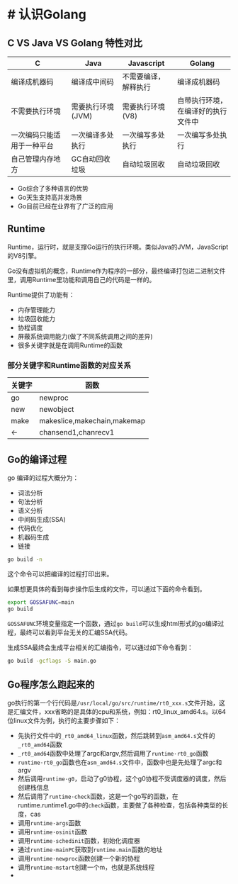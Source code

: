 # # 认识Golang

## C VS Java VS Golang 特性对比

| C                          | Java              | Javascript                 | Golang                                   |
| -------------------------- | ----------------- | -------------------------- | ---------------------------------------- |
| 编译成机器码               | 编译成中间码      | 不需要编译，<br />解释执行 | 编译成机器码                             |
| 不需要执行环境             | 需要执行环境(JVM) | 需要执行环境(V8)           | 自带执行环境，<br />在编译好的执行文件中 |
| 一次编码只能适用于一种平台 | 一次编译多处执行  | 一次编写多处执行           | 一次编写多处执行                         |
| 自己管理内存地方           | GC自动回收垃圾    | 自动垃圾回收               | 自动垃圾回收                             |

- Go综合了多种语言的优势
- Go天生支持高并发场景
- Go目前已经在业界有了广泛的应用
## Runtime

Runtime，运行时，就是支撑Go运行的执行环境。类似Java的JVM，JavaScript的V8引擎。

Go没有虚拟机的概念，Runtime作为程序的一部分，最终编译打包进二进制文件里，调用Runtime里功能和调用自己的代码是一样的。

Runtime提供了功能有：

- 内存管理能力
- 垃圾回收能力
- 协程调度
- 屏蔽系统调用能力(做了不同系统调用之间的差异)
- 很多关键字就是在调用Runtime的函数

### 部分关键字和Runtime函数的对应关系


| 关键字 | 函数                        |
| ------ | --------------------------- |
| go     | newproc                     |
| new    | newobject                   |
| make   | makeslice,makechain,makemap |
| <-     | chansend1,chanrecv1         |

## Go的编译过程

go 编译的过程大概分为：

- 词法分析
- 句法分析
- 语义分析
- 中间码生成(SSA)
- 代码优化
- 机器码生成
- 链接

```bash
go build -n
```

这个命令可以把编译的过程打印出来。

如果想更具体的看到每步操作后生成的文件，可以通过下面的命令看到。

```bash
export GOSSAFUNC=main
go build
```
`GOSSAFUNC`环境变量指定一个函数，通过`go build`可以生成html形式的go编译过程，最终可以看到平台无关的汇编SSA代码。

生成SSA最终会生成平台相关的汇编指令，可以通过如下命令看到：

```bash
go build -gcflags -S main.go
```
## Go程序怎么跑起来的
go执行的第一个行代码是`/usr/local/go/src/runtime/rt0_xxx.s`文件开始，这是汇编文件，xxx省略的是具体的cpu和系统，例如：rt0_linux_amd64.s。以64位linux文件为例，执行的主要步骤如下：
- 先执行文件中的`_rt0_amd64_linux`函数，然后跳转到`asm_amd64.s`文件的`_rt0_amd64`函数
- `_rt0_amd64`函数中处理了argc和argv,然后调用了`runtime·rt0_go`函数
- `runtime·rt0_go`函数也在`asm_amd64.s`文件中，函数中也是先处理了argc和argv
- 然后调用`runtime·g0`，启动了g0协程，这个g0协程不受调度器的调度，然后创建栈信息
- 然后调用了`runtime·check`函数，这是一个go写的函数，在runtime.runtime1.go中的`check`函数，主要做了各种检查，包括各种类型的长度，cas
- 调用`runtime·args`函数
- 调用`runtime·osinit`函数
- 调用`runtime·schedinit`函数，初始化调度器
- 通过`runtime·mainPC`获取到`runtime.main`函数的地址
- 调用`runtime·newproc`函数创建一个新的协程
- 调用`runtime·mstart`创建一个m，也就是系统线程
- 